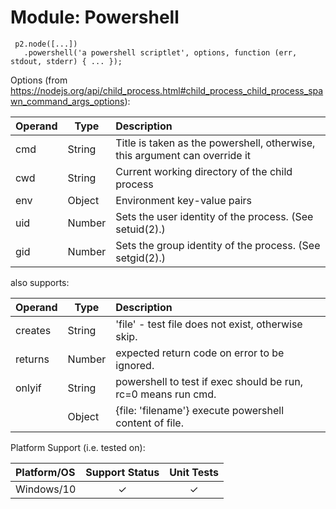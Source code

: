 # Module: Powershell

     p2.node([...])
       .powershell('a powershell scriptlet', options, function (err, stdout, stderr) { ... });

Options (from https://nodejs.org/api/child_process.html#child_process_child_process_spawn_command_args_options):

| Operand    | Type   | Description                                                |
|:-----------|--------|:-----------------------------------------------------------|
| cmd        | String | Title is taken as the powershell, otherwise, this argument can override it |
| cwd        | String | Current working directory of the child process |
| env        | Object | Environment key-value pairs |
| uid        | Number | Sets the user identity of the process. (See setuid(2).) |
| gid        | Number | Sets the group identity of the process. (See setgid(2).) |

also supports:

| Operand    | Type   | Description                                                |
|:-----------|--------|:-----------------------------------------------------------|
| creates    | String | 'file' - test file does not exist, otherwise skip.         |
| returns    | Number |  expected return code on error to be ignored.              |
| onlyif     | String | powershell to test if exec should be run, rc=0 means run cmd. |
|            | Object | {file: 'filename'} execute powershell content of file.   |

Platform Support (i.e. tested on):

| Platform/OS | Support Status | Unit Tests |
|:------------|:--------------:|:----------:|
| Windows/10  | &#x2713; | &#x2713; |
